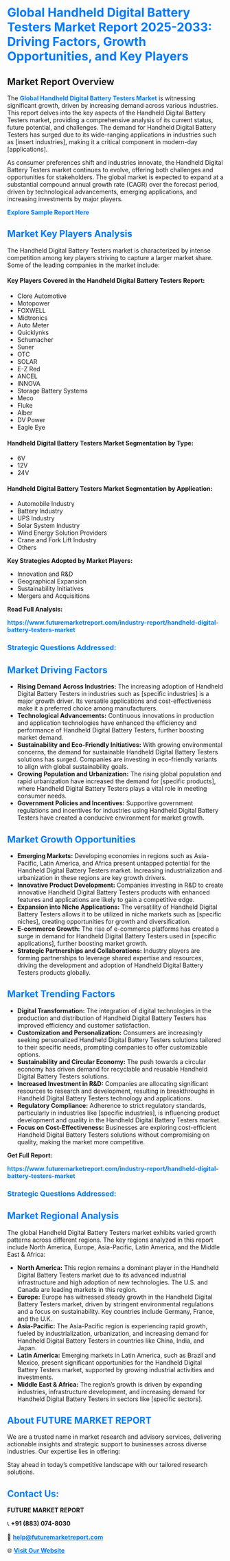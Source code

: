 <h1 style="color: #007BFF;">Global Handheld Digital Battery Testers Market Report 2025-2033: Driving Factors, Growth Opportunities, and Key Players</h1>

<section id="overview">
<h2>Market Report Overview</h2>
<p>The <a href="https://www.futuremarketreport.com/industry-report/handheld-digital-battery-testers-market" style="color: #007BFF; text-decoration: none;"><strong>Global Handheld Digital Battery Testers Market</strong></a> is witnessing significant growth, driven by increasing demand across various industries. This report delves into the key aspects of the Handheld Digital Battery Testers market, providing a comprehensive analysis of its current status, future potential, and challenges. The demand for Handheld Digital Battery Testers has surged due to its wide-ranging applications in industries such as [insert industries], making it a critical component in modern-day [applications].</p>
<p>As consumer preferences shift and industries innovate, the Handheld Digital Battery Testers market continues to evolve, offering both challenges and opportunities for stakeholders. The global market is expected to expand at a substantial compound annual growth rate (CAGR) over the forecast period, driven by technological advancements, emerging applications, and increasing investments by major players.</p>
</section>

<section id="overview">
<p><a href="https://www.futuremarketreport.com/request-sample/reportId=33044" style="color: #007BFF; text-decoration: none;"><strong>Explore Sample Report Here</strong></a></p>
</section>

<section id="key-players">
<h2 style="color: #007BFF;">Market Key Players Analysis</h2>
<p>The Handheld Digital Battery Testers market is characterized by intense competition among key players striving to capture a larger market share. Some of the leading companies in the market include:</p>
<h4>Key Players Covered in the Handheld Digital Battery Testers Report:</h4>
<ul><li>Clore Automotive</li><li>Motopower</li><li>FOXWELL</li><li>Midtronics</li><li>Auto Meter</li><li>Quicklynks</li><li>Schumacher</li><li>Suner</li><li>OTC</li><li>SOLAR</li><li>E-Z Red</li><li>ANCEL</li><li>INNOVA</li><li>Storage Battery Systems</li><li>Meco</li><li>Fluke</li><li>Alber</li><li>DV Power</li><li>Eagle Eye</li></ul>
<h4>Handheld Digital Battery Testers Market Segmentation by Type:</h4>
<ul><li>6V</li><li>12V</li><li>24V</li></ul>

<h4>Handheld Digital Battery Testers Market Segmentation by Application:</h4>
<ul><li>Automobile Industry</li><li>Battery Industry</li><li>UPS Industry</li><li>Solar System Industry</li><li>Wind Energy Solution Providers</li><li>Crane and Fork Lift Industry</li><li>Others</li></ul>
<p><strong>Key Strategies Adopted by Market Players:</strong></p>
<ul>
<li>Innovation and R&D</li>
<li>Geographical Expansion</li>
<li>Sustainability Initiatives</li>
<li>Mergers and Acquisitions</li>
</ul>
</section>

<section>
<p><strong>Read Full Analysis: </strong></p><a href="https://www.futuremarketreport.com/industry-report/handheld-digital-battery-testers-market" style="color: #007BFF; text-decoration: none;"><strong>https://www.futuremarketreport.com/industry-report/handheld-digital-battery-testers-market</strong></a>
<h3 style="color: #007BFF;">Strategic Questions Addressed:</h3>
</section>

<section id="driving-factors">
<h2 style="color: #007BFF;">Market Driving Factors</h2>
<ul>
<li><strong>Rising Demand Across Industries:</strong> The increasing adoption of Handheld Digital Battery Testers in industries such as [specific industries] is a major growth driver. Its versatile applications and cost-effectiveness make it a preferred choice among manufacturers.</li>
<li><strong>Technological Advancements:</strong> Continuous innovations in production and application technologies have enhanced the efficiency and performance of Handheld Digital Battery Testers, further boosting market demand.</li>
<li><strong>Sustainability and Eco-Friendly Initiatives:</strong> With growing environmental concerns, the demand for sustainable Handheld Digital Battery Testers solutions has surged. Companies are investing in eco-friendly variants to align with global sustainability goals.</li>
<li><strong>Growing Population and Urbanization:</strong> The rising global population and rapid urbanization have increased the demand for [specific products], where Handheld Digital Battery Testers plays a vital role in meeting consumer needs.</li>
<li><strong>Government Policies and Incentives:</strong> Supportive government regulations and incentives for industries using Handheld Digital Battery Testers have created a conducive environment for market growth.</li>
</ul>
</section>

<section id="growth-opportunities">
<h2 style="color: #007BFF;">Market Growth Opportunities</h2>
<ul>
<li><strong>Emerging Markets:</strong> Developing economies in regions such as Asia-Pacific, Latin America, and Africa present untapped potential for the Handheld Digital Battery Testers market. Increasing industrialization and urbanization in these regions are key growth drivers.</li>
<li><strong>Innovative Product Development:</strong> Companies investing in R&D to create innovative Handheld Digital Battery Testers products with enhanced features and applications are likely to gain a competitive edge.</li>
<li><strong>Expansion into Niche Applications:</strong> The versatility of Handheld Digital Battery Testers allows it to be utilized in niche markets such as [specific niches], creating opportunities for growth and diversification.</li>
<li><strong>E-commerce Growth:</strong> The rise of e-commerce platforms has created a surge in demand for Handheld Digital Battery Testers used in [specific applications], further boosting market growth.</li>
<li><strong>Strategic Partnerships and Collaborations:</strong> Industry players are forming partnerships to leverage shared expertise and resources, driving the development and adoption of Handheld Digital Battery Testers products globally.</li>
</ul>
</section>

<section id="trending-factors">
<h2 style="color: #007BFF;">Market Trending Factors</h2>
<ul>
<li><strong>Digital Transformation:</strong> The integration of digital technologies in the production and distribution of Handheld Digital Battery Testers has improved efficiency and customer satisfaction.</li>
<li><strong>Customization and Personalization:</strong> Consumers are increasingly seeking personalized Handheld Digital Battery Testers solutions tailored to their specific needs, prompting companies to offer customizable options.</li>
<li><strong>Sustainability and Circular Economy:</strong> The push towards a circular economy has driven demand for recyclable and reusable Handheld Digital Battery Testers solutions.</li>
<li><strong>Increased Investment in R&D:</strong> Companies are allocating significant resources to research and development, resulting in breakthroughs in Handheld Digital Battery Testers technology and applications.</li>
<li><strong>Regulatory Compliance:</strong> Adherence to strict regulatory standards, particularly in industries like [specific industries], is influencing product development and quality in the Handheld Digital Battery Testers market.</li>
<li><strong>Focus on Cost-Effectiveness:</strong> Businesses are exploring cost-efficient Handheld Digital Battery Testers solutions without compromising on quality, making the market more competitive.</li>
</ul>
</section>

<section>
<p><strong>Get Full Report: </strong></p><a href="https://www.futuremarketreport.com/industry-report/handheld-digital-battery-testers-market" style="color: #007BFF; text-decoration: none;"><strong>https://www.futuremarketreport.com/industry-report/handheld-digital-battery-testers-market</strong></a>
<h3 style="color: #007BFF;">Strategic Questions Addressed:</h3>
</section>


<section id="regional-analysis">
<h2 style="color: #007BFF;">Market Regional Analysis</h2>
<p>The global Handheld Digital Battery Testers market exhibits varied growth patterns across different regions. The key regions analyzed in this report include North America, Europe, Asia-Pacific, Latin America, and the Middle East & Africa:</p>
<ul>
<li><strong>North America:</strong> This region remains a dominant player in the Handheld Digital Battery Testers market due to its advanced industrial infrastructure and high adoption of new technologies. The U.S. and Canada are leading markets in this region.</li>
<li><strong>Europe:</strong> Europe has witnessed steady growth in the Handheld Digital Battery Testers market, driven by stringent environmental regulations and a focus on sustainability. Key countries include Germany, France, and the U.K.</li>
<li><strong>Asia-Pacific:</strong> The Asia-Pacific region is experiencing rapid growth, fueled by industrialization, urbanization, and increasing demand for Handheld Digital Battery Testers in countries like China, India, and Japan.</li>
<li><strong>Latin America:</strong> Emerging markets in Latin America, such as Brazil and Mexico, present significant opportunities for the Handheld Digital Battery Testers market, supported by growing industrial activities and investments.</li>
<li><strong>Middle East & Africa:</strong> The region’s growth is driven by expanding industries, infrastructure development, and increasing demand for Handheld Digital Battery Testers in sectors like [specific sectors].</li>
</ul>
</section>

<footer>
<h2 style="color: #007BFF;">About FUTURE MARKET REPORT</h2>
<p>We are a trusted name in market research and advisory services, delivering actionable insights and strategic support to businesses across diverse industries. Our expertise lies in offering:</p>

<p>Stay ahead in today’s competitive landscape with our tailored research solutions.</p>

<h2 style="color: #007BFF;">Contact Us:</h2>
<p><strong>FUTURE MARKET REPORT</strong></p>
<p>📞 <strong>+91 (883) 074-8030</strong></p>
<p>📧 <strong><a href="mailto:help@futuremarketreport.com" style="color: #007BFF;">help@futuremarketreport.com</a></strong></p>
<p>🌐 <strong><a href="https://www.futuremarketreport.com/" style="color: #007BFF;">Visit Our Website</a></strong></p>
</footer>